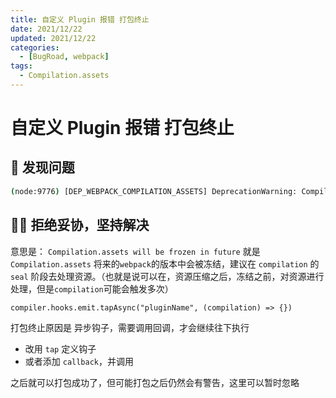 ```yaml
---
title: 自定义 Plugin 报错 打包终止
date: 2021/12/22
updated: 2021/12/22
categories:
  - [BugRoad, webpack]
tags:
  - Compilation.assets
---
```


# 自定义 Plugin 报错 打包终止

## 🤔 发现问题

```bash
(node:9776) [DEP_WEBPACK_COMPILATION_ASSETS] DeprecationWarning: Compilation.assets will be frozen in future, all modifications are deprecated.BREAKING CHANGE: No more changes should happen to Compilation.assets after sealing the Compilation.Do changes to assets earlier, e. g. in Compilation.hooks.processAssets.Make sure to an appropriate stage from Compilation.PROCESS_ASSETS_STAGE_*. Use `node --trace-deprecation ...` to show where the warning was created)
```

## 🙅‍♂️ 拒绝妥协，坚持解决

意思是： `Compilation.assets will be frozen in future` 就是 `Compilation.assets` 将来的`webpack`的版本中会被冻结，建议在 `compilation` 的 `seal` 阶段去处理资源。（也就是说可以在，资源压缩之后，冻结之前，对资源进行处理，但是`compilation`可能会触发多次）

`compiler.hooks.emit.tapAsync("pluginName", (compilation) => {})`

打包终止原因是 异步钩子，需要调用回调，才会继续往下执行

- 改用 `tap` 定义钩子
- 或者添加 `callback`，并调用

之后就可以打包成功了，但可能打包之后仍然会有警告，这里可以暂时忽略

